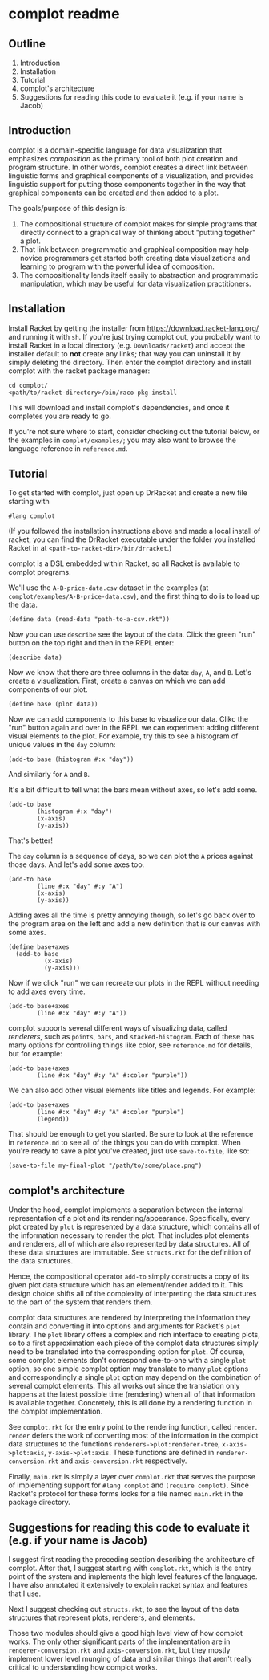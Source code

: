 complot readme
==============

Outline
-------
1. Introduction
2. Installation
3. Tutorial
4. complot's architecture
5. Suggestions for reading this code to evaluate it (e.g. if your name is Jacob)

Introduction
------------

complot is a domain-specific language for data visualization that emphasizes *composition* as the primary tool of both plot creation and program structure.
In other words, complot creates a direct link between linguistic forms and graphical components of a visualization, and provides linguistic support for putting those components together in the way that graphical components can be created and then added to a plot.

The goals/purpose of this design is:
1. The compositional structure of complot makes for simple programs that directly connect to a graphical way of thinking about "putting together" a plot.
2. That link between programmatic and graphical composition may help novice programmers get started both creating data visualizations and learning to program with the powerful idea of composition.
3. The compositionality lends itself easily to abstraction and programmatic manipulation, which may be useful for data visualization practitioners.


Installation
------------
Install Racket by getting the installer from https://download.racket-lang.org/ and running it with `sh`.
If you're just trying complot out, you probably want to install Racket in a local directory (e.g. `Downloads/racket`) and accept the installer default to **not** create any links; that way you can uninstall it by simply deleting the directory.
Then enter the complot directory and install complot with the racket package manager:

```
cd complot/
<path/to/racket-directory>/bin/raco pkg install
```

This will download and install complot's dependencies, and once it completes you are ready to go.

If you're not sure where to start, consider checking out the tutorial below, or the examples in `complot/examples/`; you may also want to browse the language reference in `reference.md`.


Tutorial
--------
To get started with complot, just open up DrRacket and create a new file starting with

```
#lang complot
```

(If you followed the installation instructions above and made a local install of racket, you can find the DrRacket executable under the folder you installed Racket in at `<path-to-racket-dir>/bin/drracket`.)

complot is a DSL embedded within Racket, so all Racket is available to complot programs.

We'll use the `A-B-price-data.csv` dataset in the examples (at `complot/examples/A-B-price-data.csv`), and the first thing to do is to load up the data.

```
(define data (read-data "path-to-a-csv.rkt"))
```

Now you can use `describe` see the layout of the data.
Click the green "run" button on the top right and then in the REPL enter:

```
(describe data)
```

Now we know that there are three columns in the data: `day`, `A`, and `B`.
Let's create a visualization.
First, create a canvas on which we can add components of our plot.

```
(define base (plot data))
```

Now we can add components to this base to visualize our data.
Clikc the "run" button again and over in the REPL we can experiment adding different visual elements to the plot.
For example, try this to see a histogram of unique values in the `day` column:

```
(add-to base (histogram #:x "day"))
```

And similarly for `A` and `B`.

It's a bit difficult to tell what the bars mean without axes, so let's add some.

```
(add-to base
        (histogram #:x "day")
		(x-axis)
		(y-axis))
```

That's better!

The `day` column is a sequence of days, so we can plot the `A` prices against those days. And let's add some axes too.

```
(add-to base
        (line #:x "day" #:y "A")
		(x-axis)
		(y-axis))
```

Adding axes all the time is pretty annoying though, so let's go back over to the program area on the left and add a new definition that is our canvas with some axes.

```
(define base+axes
  (add-to base
          (x-axis)
		  (y-axis)))
```

Now if we click "run" we can recreate our plots in the REPL without needing to add axes every time.

```
(add-to base+axes
        (line #:x "day" #:y "A"))
```

complot supports several different ways of visualizing data, called *renderers*, such as `points`, `bars`, and `stacked-histogram`.
Each of these has many options for controlling things like color, see `reference.md` for details, but for example:

```
(add-to base+axes
        (line #:x "day" #:y "A" #:color "purple"))
```


We can also add other visual elements like titles and legends.
For example:

```
(add-to base+axes
        (line #:x "day" #:y "A" #:color "purple")
		(legend))
```

That should be enough to get you started.
Be sure to look at the reference in `reference.md` to see all of the things you can do with complot.
When you're ready to save a plot you've created, just use `save-to-file`, like so:

```
(save-to-file my-final-plot "/path/to/some/place.png")
```



complot's architecture
----------------------
Under the hood, complot implements a separation between the internal representation of a plot and its rendering/appearance.
Specifically, every plot created by `plot` is represented by a data structure, which contains all of the information necessary to render the plot.
That includes plot elements and renderers, all of which are also represented by data structures.
All of these data structures are immutable.
See `structs.rkt` for the definition of the data structures.

Hence, the compositional operator `add-to` simply constructs a copy of its given plot data structure which has an element/render added to it.
This design choice shifts all of the complexity of interpreting the data structures to the part of the system that renders them.

complot data structures are rendered by interpreting the information they contain and converting it into options and arguments for Racket's `plot` library.
The `plot` library offers a complex and rich interface to creating plots, so to a first approximation each piece of the complot data structures simply need to be translated into the corresponding option for `plot`.
Of course, some complot elements don't correspond one-to-one with a single `plot` option, so one simple complot option may translate to many `plot` options and correspondingly a single `plot` option may depend on the combination of several complot elements.
This all works out since the translation only happens at the latest possible time (rendering) when all of that information is available together.
Concretely, this is all done by a rendering function in the complot implementation.

See `complot.rkt` for the entry point to the rendering function, called `render`.
`render` defers the work of converting most of the information in the complot data structures to the functions `renderers->plot:renderer-tree`, `x-axis->plot:axis`, `y-axis->plot:axis`.
These functions are defined in `renderer-conversion.rkt` and `axis-conversion.rkt` respectively.

Finally, `main.rkt` is simply a layer over `complot.rkt` that serves the purpose of implementing support for `#lang complot` and `(require complot)`.
Since Racket's protocol for these forms looks for a file named `main.rkt` in the package directory.


Suggestions for reading this code to evaluate it (e.g. if your name is Jacob)
-----------------------------------------------------------------------------
I suggest first reading the preceding section describing the architecture of complot.
After that, I suggest starting with `complot.rkt`, which is the entry point of the system and implements the high level features of the language.
I have also annotated it extensively to explain racket syntax and features that I use.

Next I suggest checking out `structs.rkt`, to see the layout of the data structures that represent plots, renderers, and elements.

Those two modules should give a good high level view of how complot works.
The only other significant parts of the implementation are in `renderer-conversion.rkt` and `axis-conversion.rkt`, but they mostly implement lower level munging of data and similar things that aren't really critical to understanding how complot works.

